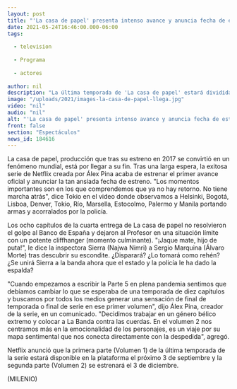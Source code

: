 ```yaml
---
layout: post
title: "'La casa de papel' presenta intenso avance y anuncia fecha de estreno de la temporada 5"
date: 2021-05-24T16:46:00.000-06:00
tags:
  
  - television
  
  - Programa
  
  - actores
  
author: nil
description: "La última temporada de 'La casa de papel' estará dividida en dos partes. Te contamos los detalles."
image: "/uploads/2021/images-la-casa-de-papel-llega.jpg"
video: "nil"
audio: "nil"
alt: "'La casa de papel' presenta intenso avance y anuncia fecha de estreno de la temporada 5"
front: false
section: "Espectáculos"
news_id: 184616
---
```


La casa de papel, producción que tras su estreno en 2017 se convirtió en un fenómeno mundial, está por llegar a su fin. Tras una larga espera, la exitosa serie de Netflix creada por Álex Pina acaba de estrenar el primer avance oficial y anunciar la tan ansiada fecha de estreno. "Los momentos importantes son en los que comprendemos que ya no hay retorno. No tiene marcha atrás", dice Tokio en el video donde observamos a Helsinki, Bogotá, Lisboa, Denver, Tokio, Río, Marsella, Estocolmo, Palermo y Manila portando armas y acorralados por la policía. 

Los ocho capítulos de la cuarta entrega de La casa de papel no resolvieron el golpe al Banco de España y dejaron al Profesor en una situación límite con un potente cliffhanger (momento culminante). "¡Jaque mate, hijo de puta!", le dice la inspectora Sierra (Najwa Nimri) a Sergio Marquina (Álvaro Morte) tras descubrir su escondite. ¿Disparará? ¿Lo tomará como rehén? ¿Se unirá Sierra a la banda ahora que el estado y la policía le ha dado la espalda? 

"Cuando empezamos a escribir la Parte 5 en plena pandemia sentimos que debíamos cambiar lo que se esperaba de una temporada de diez capítulos y buscamos por todos los medios generar una sensación de final de temporada o final de serie en ese primer volumen", dijo Álex Pina, creador de la serie, en un comunicado. "Decidimos trabajar en un género bélico extremo y colocar a La Banda contra las cuerdas. En el volumen 2 nos centramos más en la emocionalidad de los personajes, es un viaje por su mapa sentimental que nos conecta directamente con la despedida", agregó. 

Netflix anunció que la primera parte (Volumen 1) de la última temporada de la serie estará disponible en la plataforma el próximo 3 de septiembre y la segunda parte (Volumen 2) se estrenará el 3 de diciembre. 

(MILENIO)